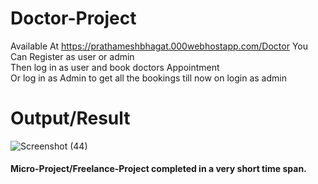 # Doctor-Project
Available At https://prathameshbhagat.000webhostapp.com/Doctor
You Can Register as user or admin <br> 
Then log in as user and book doctors Appointment<br>
Or log in as Admin to get all the bookings till now on login as admin<br>

# Output/Result
![Screenshot (44)](https://github.com/PrathameshBhagat/Doctor-Micro-Project/assets/90595097/c39be906-be8a-4f55-87c8-3a740278961f)


#### Micro-Project/Freelance-Project completed in a very short time span.
